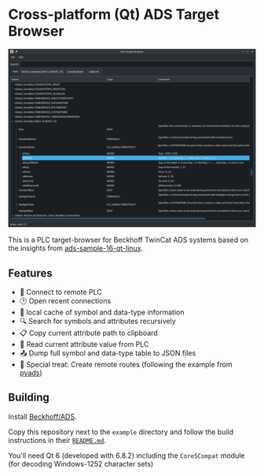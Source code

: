 # Cross-platform (Qt) ADS Target Browser

![Screenshot of the main view, showing most prominently a tree view with some sub-items expanded. The status bar shows that a PLC value has just been read. There is a menubar, a search bar and a hierarchical row of buttons for the path components.](images/screenshot-main-view.png)

This is a PLC target-browser for Beckhoff TwinCat ADS systems based on the insights from [ads-sample-16-qt-linux](https://github.com/tvogel/ads-sample-16-qt-linux).

## Features
- 🔗 Connect to remote PLC
- 🕑 Open recent connections
- 💾 local cache of symbol and data-type information
- 🔍 Search for symbols and attributes recursively
- 📋 Copy current attribute path to clipboard
- 📖 Read current attribute value from PLC
- 📤 Dump full symbol and data-type table to JSON files
- 🎁 Special treat: Create remote routes (following the example from [pyads](https://github.com/stlehmann/pyads/blob/1dd518b0cb0a64862ffe1a94aaad13247bbcbba6/pyads/pyads_ex.py#L285))

## Building

Install [Beckhoff/ADS](https://github.com/Beckhoff/ADS).

Copy this repository next to the `example` directory and follow the build instructions in their [`README.md`](https://github.com/Beckhoff/ADS/blob/master/README.md).

You'll need Qt 6 (developed with 6.8.2) including the `Core5Compat` module (for decoding Windows-1252 character sets)

